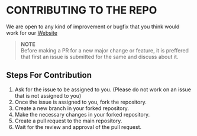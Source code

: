 # CONTRIBUTING TO THE REPO

We are open to any kind of improvement or bugfix that you think would work for our [Website](https://ieeeausb.in)

> **NOTE**  
> Before making a PR for a new major change or feature, it is preffered that first an issue is submitted for the same and discuss about it.

## Steps For Contribution

1. Ask for the issue to be assigned to you. (Please do not work on an issue that is not assigned to you)
2. Once the issue is assigned to you, fork the repository.
3. Create a new branch in your forked repository.
4. Make the necessary changes in your forked repository.
5. Create a pull request to the main repository.
6. Wait for the review and approval of the pull request.
